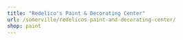 ```yaml
---
title: "Redelico's Paint & Decorating Center"
url: /somerville/redelicos-paint-and-decorating-center/
shop: paint
---
```

